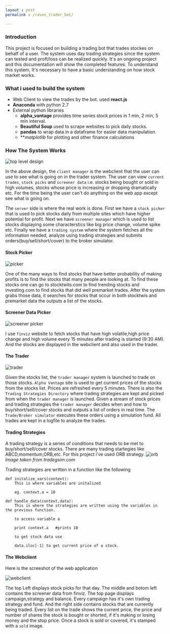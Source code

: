 ```yaml
---
layout : post
permalink : /raven_trader_bot/

---
```


### Introduction

This project is focused on building a trading bot that trades stockes on behalf of a user. The system uses day trading strategies since the system can tested and proft/loss can be realized quickly. It's an ongoing project and this documentation will show the completed features. To understand this system, It's necessary to have a basic understanding on how stock market works. 

### What i used to build the system

* Web Client to view the trades by the bot. used **react.js**
* **Anaconda** with python 2.7
* External python libraries
    * **alpha_vantage** provides time series stock prices in 1 min, 2 min, 5 min interval.
    * **Beautiful Soup** used to scrape websites to pick daily stocks.
    * **pandas** to wrap data in a dataframe for easier data manipulation.
    * ***matplotlib* for plotting and other finance calculations

### How The System Works

![top level design](/{{site.baseurl}}/assets/images/raven_top_level.png)

In the above design, the `client manager` is the webclient that the user can use to see what is going on in the trader system. The user can view `current trades`, `stock picks` and `screener data` i.e. stocks being bought or sold in high volumes, stocks whose price is increasing or dropping dramatically etc. For the time being the user can't do anything on the web app except see what is going on.

The `server` side is where the real work is done. First we have a `stock picker` that is used to pick stocks daily from multiple sites which have higher potential for profit. Next we have `screener manager` which is used to list stocks displaying some characterstics like big price change, volume spike etc. Finally we have a `trading system` where the system fetches all the information needed, analyze using trading strategies and submits orders(buy/sell/short/cover) to the broker simulator. 

#### Stock Picker

![picker](/{{site.baseurl}}/assets/images/stock_picker.png)

One of the many ways to find stocks that have better probability of making profits is to find the stocks that many people are looking at. To find these stocks one can go to stocktwits.com to find trending stocks and investing.com to find stocks that did well premarket trades. After the system grabs those data, it searches for stocks that occur in both stocktwis and premarket data the outputs a list of the stocks.

#### Screener Data Picker

![screener picker](/{{site.baseurl}}/assets/images/screener_data.png)

I use `finviz` website to fetch stocks that have high volatile,high price change and high volume every 15 minutes after trading is started (9:30 AM). And the stocks are displayed in the webclient and also used in the trader.

#### The Trader

![trader](/{{site.baseurl}}/assets/images/raven_trader.png)

Given the stocks list, the `trader manager` system is launched to trade on those stocks. `Alpha Vantage` site is used to get current prices of the stocks from the stocks list. Prices are refreshed every 5 minutes. There is also the `Trading Strategies Directory` where trading strategies are kept and picked from when the `trader manager` is launched. Given a stream of stock prices and trading strategies the `trader manager` decides when and how to buy/short/sell/cover stocks and outputs a list of orders in real time. The `Trade/Broker simulator` executes these orders using a simulation fund. All trades are kept in a logfile to analyze the trades.

#### Trading Strategies

A trading strategy is a series of conditions that needs to be met to buy/short/sell/cover stocks. There are many trading startegies like ABCD,momentum,ORB,etc. For this project i've used ORB strategy.
![orb](/{{site.baseurl}}/assets/images/orb.png)
*Image taken from tradegsim.com*

Trading strategies are written in a function like the following

```
def initalize_vars(context):
    This is where variables are initalized 
    
    eg. context.a = 10
    
def handle_data(context,data):
    This is where the strategies are written using the variables in the previous function.
    
    to access variable a
    
    print context.a   #prints 10
    
    to get stock data use 
    
    data.iloc[-1] to get current price of a stock.

```


#### The Webclient

Here is the screeshot of the web application

![webclient](/{{site.baseurl}}/assets/images/web_client.png)

The top Left displays stock picks for that day. The middle and botom left contains the screener data from finviz. The top page displays campaign,strategy and balance. Every campaign has it's own trading strategy and fund. And the right side contains stocks that are currently being traded. Every list on the trade shows the current price, the price and number of shares the stock is bought or shorted, if it's making or losing money and the stop price. Once a stock is sold or covered, it's stamped with a `sold` image.






